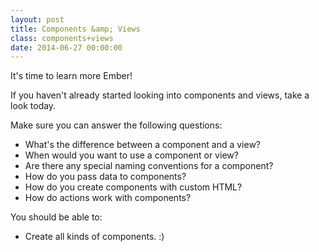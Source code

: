 ```yaml
---
layout: post
title: Components &amp; Views
class: components+views
date: 2014-06-27 00:00:00
---
```


It's time to learn more Ember!

If you haven't already started looking into components and views, take a look
today.

Make sure you can answer the following questions:

- What's the difference between a component and a view?
- When would you want to use a component or view?
- Are there any special naming conventions for a component?
- How do you pass data to components?
- How do you create components with custom HTML?
- How do actions work with components?

You should be able to:

- Create all kinds of components. :)
